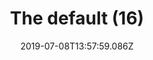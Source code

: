 ---
title: The default (16)
date: 2019-07-08T13:57:59.086Z
year: 2019
tags:
  - painting
  - theDefault
coverImage: /images/uploads/iriée_zamble-the_default-16.jpg
material: Acrylic on canvas
dimensions: 50 x 35 cm
---